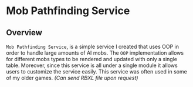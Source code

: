 # Mob Pathfinding Service

## Overview

`Mob Pathfinding Service`, is a simple service I created that uses OOP in order to handle large amounts of AI mobs. The `OOP` implementation allows for different mobs types to be rendered and updated with only a single table. Moreover, since this service is all under a single module it allows users to customize the service easily. This service was often used in some of my older games. _(Can send RBXL file upon request)_
